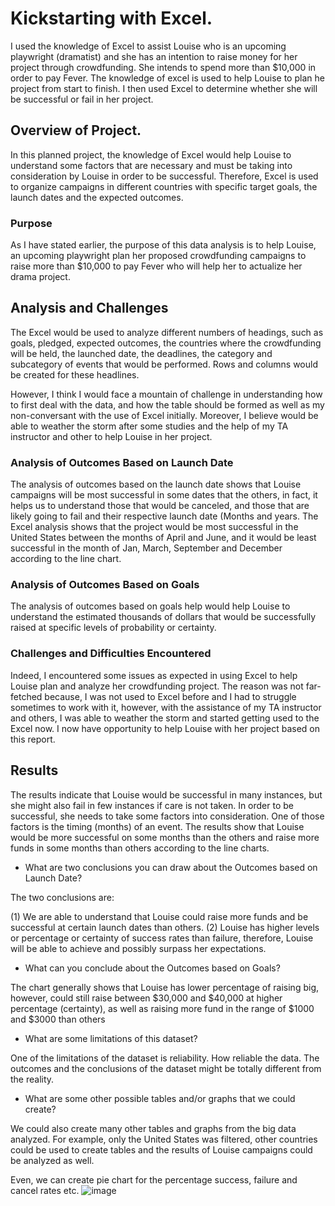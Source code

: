 

# Kickstarting with Excel.

I used the knowledge of Excel to assist Louise who is an upcoming playwright (dramatist) and she has an intention to raise money for her project through crowdfunding. She intends to spend more than $10,000 in order to pay Fever. The knowledge of excel is used to help Louise to plan he project from start to finish. I then used Excel to determine whether she will be successful or fail in her project.
## Overview of Project.

In this planned project, the knowledge of Excel would help Louise to understand some factors that are necessary and must be taking into consideration by Louise in order to be successful. Therefore, Excel is used to organize campaigns in different countries with specific target goals, the launch dates and the expected outcomes. 
### Purpose

As I have stated earlier, the purpose of this data analysis is to help Louise, an upcoming playwright plan her proposed crowdfunding campaigns to raise more than $10,000 to pay Fever who will help her to actualize her drama project.
## Analysis and Challenges

The Excel would be used to analyze different numbers of headings, such as goals, pledged, expected outcomes, the countries where the crowdfunding will be held, the launched date, the deadlines, the category and subcategory of events that would be performed. Rows and columns would be created for these headlines.

However, I think I would face a mountain of challenge in understanding how to first deal with the data, and how the table should be formed as well as my non-conversant with the use of Excel initially. Moreover, I believe would be able to weather the storm after some studies and the help of my TA instructor and other to help Louise in her project.

 
### Analysis of Outcomes Based on Launch Date

The analysis of outcomes based on the launch date shows that Louise campaigns will be most successful in some dates that the others, in fact, it helps us to understand those that would be canceled, and those that are likely going to fail and their respective launch date (Months and years. The Excel analysis shows that the project would be most successful in the United States between the months of April and June, and it would be least successful in the month of Jan, March, September and December according to the line chart. 



### Analysis of Outcomes Based on Goals

The analysis of outcomes based on goals help would help Louise to understand the estimated thousands of dollars that would be successfully raised at specific levels of probability or certainty. 
### Challenges and Difficulties Encountered

Indeed, I encountered some issues as expected in using Excel to help Louise plan and analyze her crowdfunding project. The reason was not far-fetched because, I was not used to Excel before and I had to struggle sometimes to work with it, however, with the assistance of my TA instructor and others, I was able to weather the storm and started getting used to the Excel now.  I now have opportunity to help Louise with her project based on this report.

## Results

The results indicate that Louise would be successful in many instances, but she might also fail in few instances if care is not taken. In order to be successful, she needs to take some factors into consideration. One of those factors is the timing (months) of an event. The results show that Louise would be more successful on some months than the others and raise more funds in some months than others according to the line charts.
- What are two conclusions you can draw about the Outcomes based on Launch Date?

The two conclusions are:

(1)	We are able to understand that Louise could raise more funds and be successful at certain launch dates than others.
(2)	Louise has higher levels or percentage or certainty of success rates than failure, therefore, Louise will be able to achieve and possibly surpass her expectations.
 
- What can you conclude about the Outcomes based on Goals?

The chart generally shows that Louise has lower percentage of raising big, however, could still raise between $30,000 and $40,000 at higher percentage (certainty), as well as raising more fund in the range of $1000 and $3000 than others
- What are some limitations of this dataset?

One of the limitations of the dataset is reliability. How reliable the data.
The outcomes and the conclusions of the dataset might be totally different from the reality.



- What are some other possible tables and/or graphs that we could create?

We could also create many other tables and graphs from the big data analyzed. For example, only the United States was filtered, other countries could be used to create tables and the results of Louise campaigns could be analyzed as well.

Even, we can create pie chart for the percentage success, failure and cancel rates etc.
![image](https://user-images.githubusercontent.com/108506115/200132853-2e5e5ecd-41c8-428c-adb3-e0da0af96d04.png)
